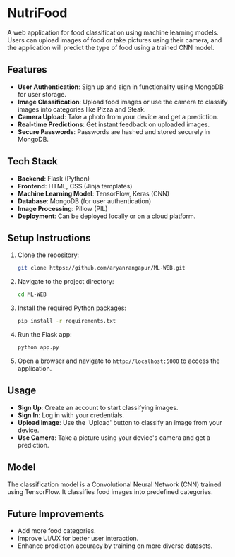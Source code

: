 # NutriFood 

A web application for food classification using machine learning models. Users can upload images of food or take pictures using their camera, and the application will predict the type of food using a trained CNN model.

## Features

- **User Authentication**: Sign up and sign in functionality using MongoDB for user storage.
- **Image Classification**: Upload food images or use the camera to classify images into categories like Pizza and Steak.
- **Camera Upload**: Take a photo from your device and get a prediction.
- **Real-time Predictions**: Get instant feedback on uploaded images.
- **Secure Passwords**: Passwords are hashed and stored securely in MongoDB.

## Tech Stack

- **Backend**: Flask (Python)
- **Frontend**: HTML, CSS (Jinja templates)
- **Machine Learning Model**: TensorFlow, Keras (CNN)
- **Database**: MongoDB (for user authentication)
- **Image Processing**: Pillow (PIL)
- **Deployment**: Can be deployed locally or on a cloud platform.

## Setup Instructions

1. Clone the repository:
    ```bash
    git clone https://github.com/aryanrangapur/ML-WEB.git
    ```

2. Navigate to the project directory:
    ```bash
    cd ML-WEB
    ```

3. Install the required Python packages:
    ```bash
    pip install -r requirements.txt
    ```

4. Run the Flask app:
    ```bash
    python app.py
    ```

5. Open a browser and navigate to `http://localhost:5000` to access the application.

## Usage

- **Sign Up**: Create an account to start classifying images.
- **Sign In**: Log in with your credentials.
- **Upload Image**: Use the 'Upload' button to classify an image from your device.
- **Use Camera**: Take a picture using your device's camera and get a prediction.

## Model

The classification model is a Convolutional Neural Network (CNN) trained using TensorFlow. It classifies food images into predefined categories.

## Future Improvements

- Add more food categories.
- Improve UI/UX for better user interaction.
- Enhance prediction accuracy by training on more diverse datasets.



